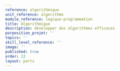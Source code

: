 ```yaml
---
reference: algorithmique
unit_reference: algorithme
module_reference: logique-programmation
title: Algorithmique
description: développer des algorithmes efficaces
porposition_projet: ''
topics: ''
skill_level_reference: ''
image: ''
published: true
order: 13
layout: parts
---
```

